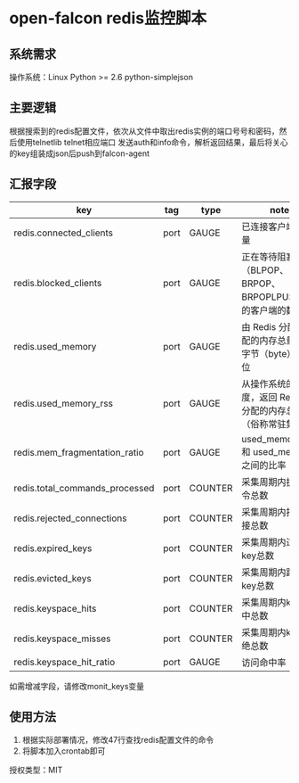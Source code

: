 open-falcon redis监控脚本
================================

系统需求
--------------------------------
操作系统：Linux
Python >= 2.6
python-simplejson

主要逻辑
--------------------------------
根据搜索到的redis配置文件，依次从文件中取出redis实例的端口号号和密码，然后使用telnetlib telnet相应端口
发送auth和info命令，解析返回结果，最后将关心的key组装成json后push到falcon-agent

汇报字段
--------------------------------
| key |  tag | type | note |
|-----|------|------|------|
|redis.connected_clients|port|GAUGE|已连接客户端的数量|
|redis.blocked_clients|port|GAUGE|正在等待阻塞命令（BLPOP、BRPOP、BRPOPLPUSH）的客户端的数量|
|redis.used_memory|port|GAUGE|由 Redis 分配器分配的内存总量，以字节（byte）为单位|
|redis.used_memory_rss|port|GAUGE| 从操作系统的角度，返回 Redis 已分配的内存总量（俗称常驻集大小）|
|redis.mem_fragmentation_ratio|port|GAUGE|used_memory_rss 和 used_memory 之间的比率|
|redis.total_commands_processed|port|COUNTER|采集周期内执行命令总数|
|redis.rejected_connections|port|COUNTER|采集周期内拒绝连接总数|
|redis.expired_keys|port|COUNTER|采集周期内过期key总数|
|redis.evicted_keys|port|COUNTER|采集周期内踢出key总数|
|redis.keyspace_hits|port|COUNTER|采集周期内key命中总数|
|redis.keyspace_misses|port|COUNTER|采集周期内key拒绝总数|
|redis.keyspace_hit_ratio|port|GAUGE|访问命中率|

如需增减字段，请修改monit_keys变量

使用方法
--------------------------------
1. 根据实际部署情况，修改47行查找redis配置文件的命令
2. 将脚本加入crontab即可


授权类型：MIT